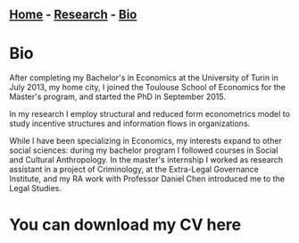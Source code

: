## [Home](./index.html)  -  [Research](./research.html) - [Bio](./bio.html)

# Bio

After completing my Bachelor's in Economics at the University of Turin in July 2013, my home city, I joined the Toulouse School of Economics for the Master's program, and started the PhD in September 2015.

In my research I employ structural and reduced form econometrics model to study incentive structures and information flows in organizations.

While I have been specializing in Economics, my interests expand to other social sciences: during my bachelor program I followed courses in Social and Cultural Anthropology. 
In the master's internship I worked as research assistant in a project of Criminology, at the Extra-Legal Governance Institute, and my RA work with Professor Daniel Chen introduced me to the Legal Studies.


# You can download my CV here

